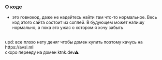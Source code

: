 ### О коде
- это говнокод, даже не надейтесь найти там что-то нормальное. Весь код этого сайта состоит из соплей. В будующем может напишу нормально, а пока это ужас о котором я хочу забыть
<br/>
upd: все плохо нету деняг чтобы домен купить поэтому качусь на https://avsl.ml
<br/>
скоро перееду на домен ktnk.dev⚠
